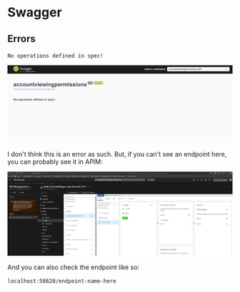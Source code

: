 # Swagger

## Errors

```plaintext
No operations defined in spec!
```

![Swagger](/images/swagger-no-operations-defined.png)

I don't think this is an error as such. But, if you can't see an endpoint here, you can probably see it in APIM:

![APIM](/images/swagger-apim.png)

And you can also check the endpoint like so:

```plaintext
localhost:58620/endpoint-name-here
```
